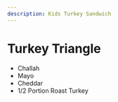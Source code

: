 ```yaml
---
description: Kids Turkey Sandwich
---
```


# Turkey Triangle

*  Challah
* Mayo
* Cheddar
* 1/2 Portion Roast Turkey



